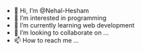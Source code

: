 - 👋 Hi, I’m @Nehal-Hesham
- 👀 I’m interested in programming 
- 🌱 I’m currently learning web development
- 💞️ I’m looking to collaborate on ...
- 📫 How to reach me ...

<!---
Nehal-Hesham/Nehal-Hesham is a ✨ special ✨ repository because its `README.md` (this file) appears on your GitHub profile.
You can click the Preview link to take a look at your changes.
--->
